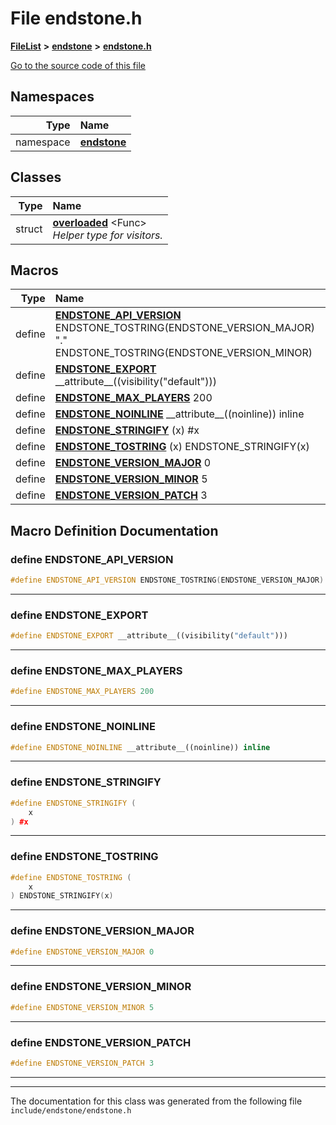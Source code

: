 

# File endstone.h



[**FileList**](files.md) **>** [**endstone**](dir_6cf277b678674f97c7a2b6b3b2447b33.md) **>** [**endstone.h**](endstone_8h.md)

[Go to the source code of this file](endstone_8h_source.md)
















## Namespaces

| Type | Name |
| ---: | :--- |
| namespace | [**endstone**](namespaceendstone.md) <br> |


## Classes

| Type | Name |
| ---: | :--- |
| struct | [**overloaded**](structendstone_1_1overloaded.md) &lt;Func&gt;<br>_Helper type for visitors._  |

















































## Macros

| Type | Name |
| ---: | :--- |
| define  | [**ENDSTONE\_API\_VERSION**](endstone_8h.md#define-endstone_api_version)  ENDSTONE\_TOSTRING(ENDSTONE\_VERSION\_MAJOR) "." ENDSTONE\_TOSTRING(ENDSTONE\_VERSION\_MINOR)<br> |
| define  | [**ENDSTONE\_EXPORT**](endstone_8h.md#define-endstone_export)  \_\_attribute\_\_((visibility("default")))<br> |
| define  | [**ENDSTONE\_MAX\_PLAYERS**](endstone_8h.md#define-endstone_max_players)  200<br> |
| define  | [**ENDSTONE\_NOINLINE**](endstone_8h.md#define-endstone_noinline)  \_\_attribute\_\_((noinline)) inline<br> |
| define  | [**ENDSTONE\_STRINGIFY**](endstone_8h.md#define-endstone_stringify) (x) #x<br> |
| define  | [**ENDSTONE\_TOSTRING**](endstone_8h.md#define-endstone_tostring) (x) ENDSTONE\_STRINGIFY(x)<br> |
| define  | [**ENDSTONE\_VERSION\_MAJOR**](endstone_8h.md#define-endstone_version_major)  0<br> |
| define  | [**ENDSTONE\_VERSION\_MINOR**](endstone_8h.md#define-endstone_version_minor)  5<br> |
| define  | [**ENDSTONE\_VERSION\_PATCH**](endstone_8h.md#define-endstone_version_patch)  3<br> |

## Macro Definition Documentation





### define ENDSTONE\_API\_VERSION 

```C++
#define ENDSTONE_API_VERSION ENDSTONE_TOSTRING(ENDSTONE_VERSION_MAJOR) "." ENDSTONE_TOSTRING(ENDSTONE_VERSION_MINOR)
```




<hr>



### define ENDSTONE\_EXPORT 

```C++
#define ENDSTONE_EXPORT __attribute__((visibility("default")))
```




<hr>



### define ENDSTONE\_MAX\_PLAYERS 

```C++
#define ENDSTONE_MAX_PLAYERS 200
```




<hr>



### define ENDSTONE\_NOINLINE 

```C++
#define ENDSTONE_NOINLINE __attribute__((noinline)) inline
```




<hr>



### define ENDSTONE\_STRINGIFY 

```C++
#define ENDSTONE_STRINGIFY (
    x
) #x
```




<hr>



### define ENDSTONE\_TOSTRING 

```C++
#define ENDSTONE_TOSTRING (
    x
) ENDSTONE_STRINGIFY(x)
```




<hr>



### define ENDSTONE\_VERSION\_MAJOR 

```C++
#define ENDSTONE_VERSION_MAJOR 0
```




<hr>



### define ENDSTONE\_VERSION\_MINOR 

```C++
#define ENDSTONE_VERSION_MINOR 5
```




<hr>



### define ENDSTONE\_VERSION\_PATCH 

```C++
#define ENDSTONE_VERSION_PATCH 3
```




<hr>

------------------------------
The documentation for this class was generated from the following file `include/endstone/endstone.h`

